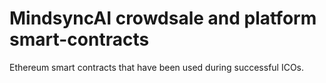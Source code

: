 # MindsyncAI crowdsale and platform smart-contracts

Ethereum smart contracts that have been used during successful ICOs.
